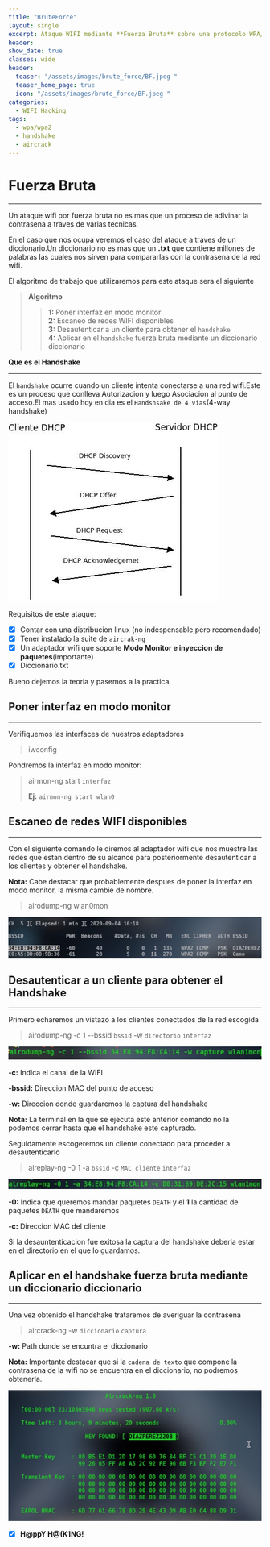 ```yaml
---
title: "BruteForce"
layout: single
excerpt: Ataque WIFI mediante **Fuerza Bruta** sobre una protocolo WPA/WPA2 para obtener la clave de acceso 
header:
show_date: true
classes: wide
header:
  teaser: "/assets/images/brute_force/BF.jpeg "
  teaser_home_page: true
  icon: "/assets/images/brute_force/BF.jpeg "
categories:
  - WIFI Hacking
tags:
  - wpa/wpa2
  - handshake
  - aircrack
---
```


# Fuerza Bruta

***
Un ataque wifi por fuerza bruta no es mas que un proceso de adivinar la contrasena a traves de varias tecnicas.  

En el caso que nos ocupa veremos el caso del ataque a traves de un diccionario.Un diccionario no es mas que un **.txt**   que contiene millones de palabras las cuales nos sirven para compararlas con la contrasena de la red wifi.  

El algoritmo de trabajo que utilizaremos para este ataque sera el siguiente  

> **Algoritmo** 
>
> > **1:** Poner interfaz en modo monitor  
> > **2:** Escaneo de redes WIFI disponibles  
> > **3:** Desautenticar a un cliente para obtener el `handshake`   
> > **4:** Aplicar en el `handshake` fuerza bruta mediante un diccionario diccionario   

**Que es el Handshake**   

***
El `handshake` ocurre cuando un cliente intenta conectarse a una red wifi.Este es un proceso que conlleva   Autorizacion y  luego Asociacion al punto de acceso.El mas usado hoy en dia es el `Handshsake de 4 vias`(4-way handshake)    

![](/assets/images/brute_force/123.png)  

Requisitos de este ataque:  

- [x] Contar con una distribucion linux (no indespensable,pero recomendado)  
- [x] Tener instalado la suite de `aircrak-ng ` 
- [x] Un adaptador wifi que soporte **Modo Monitor e inyeccion de paquetes**(importante)  
- [x]  Diccionario.txt  

Bueno dejemos la teoria y pasemos a la practica.  

## Poner interfaz en modo monitor  
***
Verifiquemos las interfaces de nuestros adaptadores  

> iwconfig  

Pondremos la interfaz en modo monitor:  

> airmon-ng start `interfaz`  
>
> **Ej:** `airmon-ng start wlan0 ` 

## Escaneo de redes WIFI disponibles  
***
Con el siguiente comando le diremos al adaptador wifi que nos muestre las redes que estan dentro de su alcance para posteriormente desautenticar a los clientes y obtener el handshake.  

**Nota:** Cabe destacar que probablemente despues de poner la interfaz en modo monitor, la misma cambie de nombre.  

> airodump-ng  wlan0mon  

![](/assets/images/brute_force/airodump1.png)    

## Desautenticar a un cliente para obtener el Handshake  
***
Primero echaremos un vistazo a los clientes conectados de la red escogida  

> airodump-ng  -c 1 --bssid `bssid`  -w `directorio` `interfaz`  

 ![](/assets/images/brute_force/airodump_cliente.png)  

**-c:** Indica el canal de la WIFI  

**-bssid:** Direccion MAC del punto de acceso  

**-w:** Direccion donde guardaremos la captura del handshake  

**Nota:** La terminal en la que se ejecuta este anterior comando no la podemos cerrar hasta que el handshake este   capturado.  

Seguidamente escogeremos un cliente conectado para proceder a desautenticarlo  

> aireplay-ng -0 1 -a `bssid` -c `MAC cliente` `interfaz`  

![](/assets/images/brute_force/aireplay.png)  

**-0:** Indica que queremos mandar paquetes `DEATH` y el **1** la cantidad de paquetes `DEATH` que mandaremos  

**-c:** Direccion MAC del cliente  

Si la desauntenticacion fue exitosa la captura del handshake deberia estar en el directorio en el que lo guardamos.  

## Aplicar en el handshake fuerza bruta mediante un diccionario diccionario 
***
Una vez obtenido el handshake trataremos de averiguar la contrasena    

> aircrack-ng -w `diccionario` `captura`  

**-w:** Path donde se encuntra el diccionario    



**Nota:** Importante destacar que si la `cadena de texto` que compone la contrasena de la wifi no se encuentra en el diccionario, no podremos obtenerla.

![](/assets/images/brute_force/clave.png)

- [x] **H@ppY H@(K1NG!**

